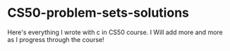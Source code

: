 # CS50-problem-sets-solutions
Here's everything I wrote with c in CS50 course. I Will add more and more as I progress through the course!
